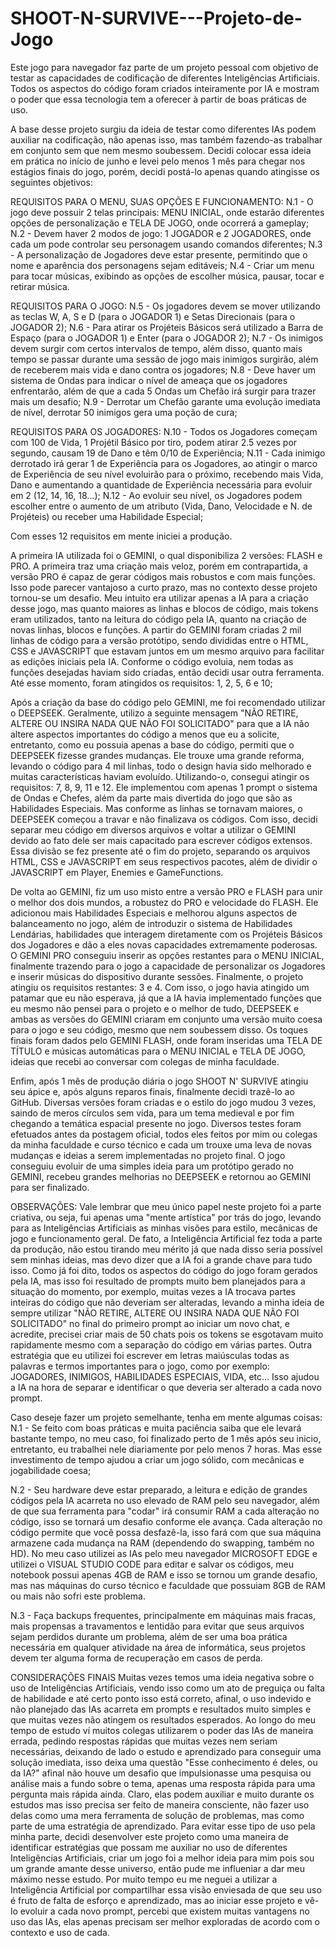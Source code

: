 # SHOOT-N-SURVIVE---Projeto-de-Jogo
Este jogo para navegador faz parte de um projeto pessoal com objetivo de testar as capacidades de codificação de diferentes Inteligências Artificiais. Todos os aspectos do código foram criados inteiramente por IA e mostram o poder que essa tecnologia tem a oferecer à partir de boas práticas de uso.

A base desse projeto surgiu da ideia de testar como diferentes IAs podem auxiliar na codificação, não apenas isso, mas também fazendo-as trabalhar em conjunto sem que nem mesmo soubessem. Decidi colocar essa ideia em prática no início de junho e levei pelo menos 1 mês para chegar nos estágios finais do jogo, porém, decidi postá-lo apenas quando atingisse os seguintes objetivos:

REQUISITOS PARA O MENU, SUAS OPÇÕES E FUNCIONAMENTO:
N.1 - O jogo deve possuir 2 telas principais: MENU INICIAL, onde estarão diferentes opções de personalização e TELA DE JOGO, onde ocorrerá a gameplay;
N.2 - Devem haver 2 modos de jogo: 1 JOGADOR e 2 JOGADORES, onde cada um pode controlar seu personagem usando comandos diferentes;
N.3 - A personalização de Jogadores deve estar presente, permitindo que o nome e aparência dos personagens sejam editáveis;
N.4 - Criar um menu para tocar músicas, exibindo as opções de escolher música, pausar, tocar e retirar música.

REQUISITOS PARA O JOGO:
N.5 - Os jogadores devem se mover utilizando as teclas W, A, S e D (para o JOGADOR 1) e Setas Direcionais (para o JOGADOR 2);
N.6 - Para atirar os Projéteis Básicos será utilizado a Barra de Espaço (para o JOGADOR 1) e Enter (para o JOGADOR 2);
N.7 - Os inimigos devem surgir com certos intervalos de tempo, além disso, quanto mais tempo se passar durante uma sessão de jogo mais inimigos surgirão, além de receberem mais vida e dano contra os jogadores;
N.8 - Deve haver um sistema de Ondas para indicar o nível de ameaça que os jogadores enfrentarão, além de que a cada 5 Ondas um Chefão irá surgir para trazer mais um desafio;
N.9 - Derrotar um Chefão garante uma evolução imediata de nível, derrotar 50 inimigos gera uma poção de cura;

REQUISITOS PARA OS JOGADORES:
N.10 - Todos os Jogadores começam com 100 de Vida, 1 Projétil Básico por tiro, podem atirar 2.5 vezes por segundo, causam 19 de Dano e têm 0/10 de Experiência;
N.11 - Cada inimigo derrotado irá gerar 1 de Experiência para os Jogadores, ao atingir o marco de Experiência de seu nível evoluirão para o próximo, recebendo mais Vida, Dano e aumentando a quantidade de Experiência necessária para evoluir em 2 (12, 14, 16, 18...);
N.12 - Ao evoluir seu nível, os Jogadores podem escolher entre o aumento de um atributo (Vida, Dano, Velocidade e N. de Projéteis) ou receber uma Habilidade Especial;

Com esses 12 requisitos em mente iniciei a produção.

A primeira IA utilizada foi o GEMINI, o qual disponibiliza 2 versões: FLASH e PRO. A primeira traz uma criação mais veloz, porém em contrapartida, a versão PRO é capaz de gerar códigos mais robustos e com mais funções. Isso pode parecer vantajoso a curto prazo, mas no contexto desse projeto tornou-se um desafio.
Meu intuito era utilizar apenas a IA para a criação desse jogo, mas quanto maiores as linhas e blocos de código, mais tokens eram utilizados, tanto na leitura do código pela IA, quanto na criação de novas linhas, blocos e funções.
A partir do GEMINI foram criadas 2 mil linhas de código para a versão protótipo, sendo divididas entre o HTML, CSS e JAVASCRIPT que estavam juntos em um mesmo arquivo para facilitar as edições iniciais pela IA. Conforme o código evoluia, nem todas as funções desejadas haviam sido criadas, então decidi usar outra ferramenta. Até esse momento, foram atingidos os requisitos: 1, 2, 5, 6 e 10;

Após a criação da base do código pelo GEMINI, me foi recomendado utilizar o DEEPSEEK. Geralmente, utilizo a seguinte mensagem "NÃO RETIRE, ALTERE OU INSIRA NADA QUE NÃO FOI SOLICITADO" para que a IA não altere aspectos importantes do código a menos que eu a solicite, entretanto, como eu possuia apenas a base do código, permiti que o DEEPSEEK fizesse grandes mudanças. Ele trouxe uma grande reforma, levando o código para 4 mil linhas, todo o design havia sido melhorado e muitas características haviam evoluído. Utilizando-o, consegui atingir os requisitos: 7, 8, 9, 11 e 12.
Ele implementou com apenas 1 prompt o sistema de Ondas e Chefes, além da parte mais divertida do jogo que são as Habilidades Especiais. Mas conforme as linhas se tornavam maiores, o DEEPSEEK começou a travar e não finalizava os códigos. Com isso, decidi separar meu código em diversos arquivos e voltar a utilizar o GEMINI devido ao fato dele ser mais capacitado para escrever códigos extensos. Essa divisão se fez presente até o fim do projeto, separando os arquivos HTML, CSS e JAVASCRIPT em seus respectivos pacotes, além de dividir o JAVASCRIPT em Player, Enemies e GameFunctions.

De volta ao GEMINI, fiz um uso misto entre a versão PRO e FLASH para unir o melhor dos dois mundos, a robustez do PRO e velocidade do FLASH. Ele adicionou mais Habilidades Especiais e melhorou alguns aspectos de balanceamento no jogo, além de introduzir o sistema de Habilidades Lendárias, habilidades que interagem diretamente com os Projéteis Básicos dos Jogadores e dão a eles novas capacidades extremamente poderosas.
O GEMINI PRO conseguiu inserir as opções restantes para o MENU INICIAL, finalmente trazendo para o jogo a capacidade de personalizar os Jogadores e inserir músicas do dispositivo durante sessões. Finalmente, o projeto atingiu os requisitos restantes: 3 e 4.
Com isso, o jogo havia atingido um patamar que eu não esperava, já que a IA havia implementado funções que eu mesmo não pensei para o projeto e o melhor de tudo, DEEPSEEK e ambas as versões do GEMINI criaram em conjunto uma versão muito coesa para o jogo e seu código, mesmo que nem soubessem disso. Os toques finais foram dados pelo GEMINI FLASH, onde foram inseridas uma TELA DE TÍTULO e músicas automáticas para o MENU INICIAL e TELA DE JOGO, ideias que recebi ao conversar com colegas de minha faculdade.

Enfim, após 1 mês de produção diária o jogo SHOOT N' SURVIVE atingiu seu ápice e, após alguns reparos finais, finalmente decidi trazê-lo ao GitHub. Diversas versões foram criadas e o estilo do jogo mudou 3 vezes, saindo de meros círculos sem vida, para um tema medieval e por fim chegando a temática espacial presente no jogo.
Diversos testes foram efetuados antes da postagem oficial, todos eles feitos por mim ou colegas da minha faculdade e curso técnico e cada um trouxe uma leva de novas mudanças e ideias a serem implementadas no projeto final. O jogo conseguiu evoluir de uma simples ideia para um protótipo gerado no GEMINI, recebeu grandes melhorias no DEEPSEEK e retornou ao GEMINI para ser finalizado.

OBSERVAÇÕES:
Vale lembrar que meu único papel neste projeto foi a parte criativa, ou seja, fui apenas uma "mente artística" por trás do jogo, levando para as Inteligências Artificiais as minhas visões para estilo, mecânicas de jogo e funcionamento geral. De fato, a Inteligência Artificial fez toda a parte da produção, não estou tirando meu mérito já que nada disso seria possível sem minhas ideias, mas devo dizer que a IA foi a grande chave para tudo isso.
Como já foi dito, todos os aspectos do código do jogo foram gerados pela IA, mas isso foi resultado de prompts muito bem planejados para a situação do momento, por exemplo, muitas vezes a IA trocava partes inteiras do código que não deveriam ser alteradas, levando a minha ideia de sempre utilizar "NÃO RETIRE, ALTERE OU INSIRA NADA QUE NÃO FOI SOLICITADO" no final do primeiro prompt ao iniciar um novo chat, e acredite, precisei criar mais de 50 chats pois os tokens se esgotavam muito rapidamente  mesmo com a separação do código em várias partes.
Outra estratégia que eu utilizei foi escrever em letras maiúsculas todas as palavras e termos importantes para o jogo, como por exemplo: JOGADORES, INIMIGOS, HABILIDADES ESPECIAIS, VIDA, etc... Isso ajudou a IA na hora de separar e identificar o que deveria ser alterado a cada novo prompt.

Caso deseje fazer um projeto semelhante, tenha em mente algumas coisas:
N.1 - Se feito com boas práticas e muita paciência saiba que ele levará bastante tempo, no meu caso, foi finalizado perto de 1 mês após seu inicio, entretanto, eu trabalhei nele diariamente por pelo menos 7 horas. Mas esse investimento de tempo ajudou a criar um jogo sólido, com mecânicas e jogabilidade coesa;

N.2 - Seu hardware deve estar preparado, a leitura e edição de grandes códigos pela IA acarreta no uso elevado de RAM pelo seu navegador, além de que sua ferramenta para "codar" irá consumir RAM a cada alteração no código, isso se tornará um desafio conforme ele avança. Cada alteração no código permite que você possa desfazê-la, isso fará com que sua máquina armazene cada mudança na RAM (dependendo do swapping, também no HD). No meu caso utilizei as IAs pelo meu navegador MICROSOFT EDGE e utilizei o VISUAL STUDIO CODE para editar e salvar os códigos, meu notebook possui apenas 4GB de RAM e isso se tornou um grande desafio, mas nas máquinas do curso técnico e faculdade que possuiam 8GB de RAM ou mais não sofri este problema.

N.3 - Faça backups frequentes, principalmente em máquinas mais fracas, mais propensas a travamentos e lentidão para evitar que seus arquivos sejam perdidos durante um problema, além de ser uma boa prática necessária em qualquer atividade na área de informática, seus projetos devem ter alguma forma de recuperação em casos de perda.

CONSIDERAÇÕES FINAIS
Muitas vezes temos uma ideia negativa sobre o uso de Inteligências Artificiais, vendo isso como um ato de preguiça ou falta de habilidade e até certo ponto isso está correto, afinal, o uso indevido e não planejado das IAs acarreta em prompts e resultados muito simples e que muitas vezes não atingem os resultados esperados.
Ao longo do meu tempo de estudo ví muitos colegas utilizarem o poder das IAs de maneira errada, pedindo respostas rápidas que muitas vezes nem seriam necessárias, deixando de lado o estudo e aprendizado para conseguir uma solução imediata, isso deixa uma questão "Esse conhecimento é deles, ou da IA?" afinal não houve um desafio que impulsionasse uma pesquisa ou análise mais a fundo sobre o tema, apenas uma resposta rápida para uma pergunta mais rápida ainda. Claro, elas podem auxiliar e muito durante os estudos mas isso precisa ser feito de maneira consciente, não fazer uso delas como uma mera ferramenta de solução de problemas, mas como parte de uma estratégia de aprendizado.
Para evitar esse tipo de uso pela minha parte, decidi desenvolver este projeto como uma maneira de identificar estratégias que possam me auxiliar no uso de diferentes Inteligências Artificiais, criar um jogo foi a melhor ideia para mim pois sou um grande amante desse universo, então pude me influeniar a dar meu máximo nesse estudo. Por muito tempo eu me neguei a utilizar a Inteligência Artificial por compartilhar essa visão  enviesada de que seu uso é fruto de falta de esforço e aprendizado, mas ao iniciar esse projeto e vê-lo evoluir a cada novo prompt, percebi que existem muitas vantagens no uso das IAs, elas apenas precisam ser melhor exploradas de acordo com o contexto e uso de cada.
